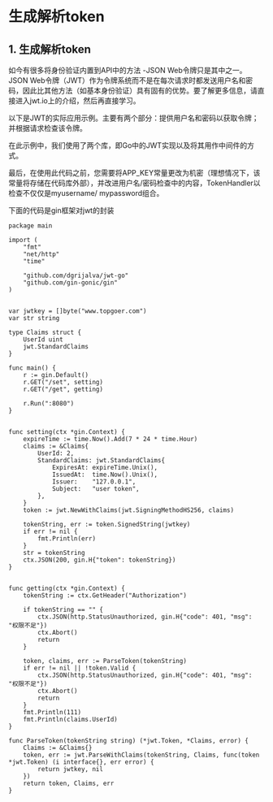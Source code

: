 # 生成解析token

## 1. 生成解析token <a id="&#x751F;&#x6210;&#x89E3;&#x6790;token"></a>

如今有很多将身份验证内置到API中的方法 -JSON Web令牌只是其中之一。JSON Web令牌（JWT）作为令牌系统而不是在每次请求时都发送用户名和密码，因此比其他方法（如基本身份验证）具有固有的优势。要了解更多信息，请直接进入jwt.io上的介绍，然后再直接学习。

以下是JWT的实际应用示例。主要有两个部分：提供用户名和密码以获取令牌；并根据请求检查该令牌。

在此示例中，我们使用了两个库，即Go中的JWT实现以及将其用作中间件的方式。

最后，在使用此代码之前，您需要将APP\_KEY常量更改为机密（理想情况下，该常量将存储在代码库外部），并改进用户名/密码检查中的内容，TokenHandler以检查不仅仅是myusername/ mypassword组合。

下面的代码是gin框架对jwt的封装

```text
package main

import (
    "fmt"
    "net/http"
    "time"

    "github.com/dgrijalva/jwt-go"
    "github.com/gin-gonic/gin"
)


var jwtkey = []byte("www.topgoer.com")
var str string

type Claims struct {
    UserId uint
    jwt.StandardClaims
}

func main() {
    r := gin.Default()
    r.GET("/set", setting)
    r.GET("/get", getting)
    
    r.Run(":8080")
}


func setting(ctx *gin.Context) {
    expireTime := time.Now().Add(7 * 24 * time.Hour)
    claims := &Claims{
        UserId: 2,
        StandardClaims: jwt.StandardClaims{
            ExpiresAt: expireTime.Unix(), 
            IssuedAt:  time.Now().Unix(),
            Issuer:    "127.0.0.1",  
            Subject:   "user token", 
        },
    }
    token := jwt.NewWithClaims(jwt.SigningMethodHS256, claims)
    
    tokenString, err := token.SignedString(jwtkey)
    if err != nil {
        fmt.Println(err)
    }
    str = tokenString
    ctx.JSON(200, gin.H{"token": tokenString})
}


func getting(ctx *gin.Context) {
    tokenString := ctx.GetHeader("Authorization")
    
    if tokenString == "" {
        ctx.JSON(http.StatusUnauthorized, gin.H{"code": 401, "msg": "权限不足"})
        ctx.Abort()
        return
    }

    token, claims, err := ParseToken(tokenString)
    if err != nil || !token.Valid {
        ctx.JSON(http.StatusUnauthorized, gin.H{"code": 401, "msg": "权限不足"})
        ctx.Abort()
        return
    }
    fmt.Println(111)
    fmt.Println(claims.UserId)
}

func ParseToken(tokenString string) (*jwt.Token, *Claims, error) {
    Claims := &Claims{}
    token, err := jwt.ParseWithClaims(tokenString, Claims, func(token *jwt.Token) (i interface{}, err error) {
        return jwtkey, nil
    })
    return token, Claims, err
}
```

